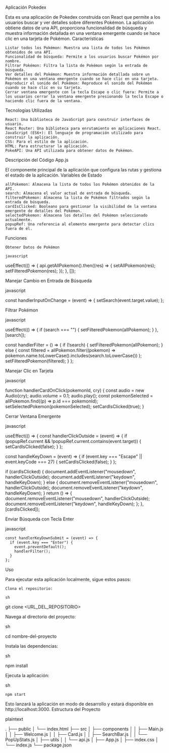 Aplicación Pokedex

Esta es una aplicación de Pokedex construida con React que permite a los usuarios buscar y ver detalles sobre diferentes Pokémon. La aplicación obtiene datos de una API, proporciona funcionalidad de búsqueda y muestra información detallada en una ventana emergente cuando se hace clic en una tarjeta de Pokémon.
Características

    Listar todos los Pokémon: Muestra una lista de todos los Pokémon obtenidos de una API.
    Funcionalidad de búsqueda: Permite a los usuarios buscar Pokémon por nombre.
    Filtrar Pokémon: Filtra la lista de Pokémon según la entrada de búsqueda.
    Ver detalles del Pokémon: Muestra información detallada sobre un Pokémon en una ventana emergente cuando se hace clic en una tarjeta.
    Reproducir el sonido del Pokémon: Reproduce el sonido del Pokémon cuando se hace clic en su tarjeta.
    Cerrar ventana emergente con la tecla Escape o clic fuera: Permite a los usuarios cerrar la ventana emergente presionando la tecla Escape o haciendo clic fuera de la ventana.

Tecnologías Utilizadas

    React: Una biblioteca de JavaScript para construir interfaces de usuario.
    React Router: Una biblioteca para enrutamiento en aplicaciones React.
    JavaScript (ES6+): El lenguaje de programación utilizado para construir la aplicación.
    CSS: Para el estilo de la aplicación.
    HTML: Para estructurar la aplicación.
    PokeAPI: Una API utilizada para obtener datos de Pokémon.

Descripción del Código
App.js

El componente principal de la aplicación que configura las rutas y gestiona el estado de la aplicación.
Variables de Estado

    allPokemon: Almacena la lista de todos los Pokémon obtenidos de la API.
    search: Almacena el valor actual de entrada de búsqueda.
    filteredPokemon: Almacena la lista de Pokémon filtrados según la entrada de búsqueda.
    cardIsClicked: Booleano para gestionar la visibilidad de la ventana emergente de detalles del Pokémon.
    selectedPokemon: Almacena los detalles del Pokémon seleccionado actualmente.
    popupRef: Una referencia al elemento emergente para detectar clics fuera de él.

Funciones

    Obtener Datos de Pokémon

    javascript

useEffect(() => {
  api.getAllPokemon().then((res) => {
    setAllPokemon(res);
    setFilteredPokemon(res);
  });
}, []);

Manejar Cambio en Entrada de Búsqueda

javascript

const handlerInputOnChange = (event) => {
  setSearch(event.target.value);
};

Filtrar Pokémon

javascript

useEffect(() => {
  if (search === "") {
    setFilteredPokemon(allPokemon);
  }
}, [search]);

const handlerFilter = () => {
  if (!search) {
    setFilteredPokemon(allPokemon);
  } else {
    const filtered = allPokemon.filter((pokemon) =>
      pokemon.name.toLowerCase().includes(search.toLowerCase())
    );
    setFilteredPokemon(filtered);
  }
};

Manejar Clic en Tarjeta

javascript

function handlerCardOnClick(pokemonId, cry) {
  const audio = new Audio(cry);
  audio.volume = 0.1;
  audio.play();
  const pokemonSelected = allPokemon.find((p) => p.id === pokemonId);
  setSelectedPokemon(pokemonSelected);
  setCardIsClicked(true);
}

Cerrar Ventana Emergente

javascript

useEffect(() => {
  const handlerClickOutside = (event) => {
    if (popupRef.current && !popupRef.current.contains(event.target)) {
      setCardIsClicked(false);
    }
  };

  const handleKeyDown = (event) => {
    if (event.key === "Escape" || event.keyCode === 27) {
      setCardIsClicked(false);
    }
  };

  if (cardIsClicked) {
    document.addEventListener("mousedown", handlerClickOutside);
    document.addEventListener("keydown", handleKeyDown);
  } else {
    document.removeEventListener("mousedown", handlerClickOutside);
    document.removeEventListener("keydown", handleKeyDown);
  }
  return () => {
    document.removeEventListener("mousedown", handlerClickOutside);
    document.removeEventListener("keydown", handleKeyDown);
  };
}, [cardIsClicked]);

Enviar Búsqueda con Tecla Enter

javascript

    const handlerKeyDownSubmit = (event) => {
      if (event.key === "Enter") {
        event.preventDefault();
        handlerFilter();
      }
    };

Uso

Para ejecutar esta aplicación localmente, sigue estos pasos:

    Clona el repositorio:

    sh

git clone <URL_DEL_REPOSITORIO>

Navega al directorio del proyecto:

sh

cd nombre-del-proyecto

Instala las dependencias:

sh

npm install

Ejecuta la aplicación:

sh

    npm start

Esto lanzará la aplicación en modo de desarrollo y estará disponible en http://localhost:3000.
Estructura del Proyecto

plaintext

.
├── public
│   └── index.html
├── src
│   ├── components
│   │   ├── Main.js
│   │   ├── Welcome.js
│   │   ├── Card.js
│   │   ├── SearchBar.js
│   │   └── PopUpStats.js
│   ├── utils
│   │   └── api.js
│   ├── App.js
│   ├── index.css
│   └── index.js
└── package.json